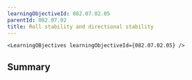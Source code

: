 ```yaml
---
learningObjectiveId: 082.07.02.05
parentId: 082.07.02
title: Roll stability and directional stability
---
```


```tsx eval
<LearningOBjectives learningObjectiveId={082.07.02.05} />
```

## Summary
